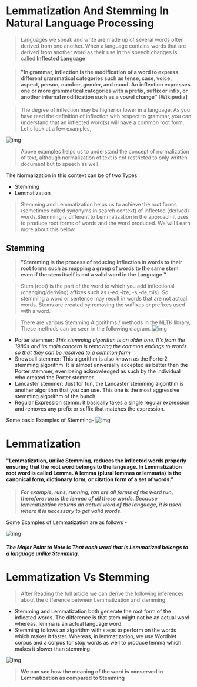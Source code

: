 #  Lemmatization And Stemming In Natural Language Processing
>Languages we speak and write are made up of several words often derived from one another. When a language contains words that are derived from another word as their use in the speech changes is called **Inflected Language**

> ####  "In grammar, inflection is the modification of a word to express different grammatical categories such as tense, case, voice, aspect, person, number, gender, and mood. An inflection expresses one or more grammatical categories with a prefix, suffix or infix, or another internal modification such as a vowel change" [Wikipedia]

>The degree of inflection may be higher or lower in a language. As you have read the definition of inflection with respect to grammar, you can understand that an inflected word(s) will have a common root form. Let's look at a few examples,

![img](https://res.cloudinary.com/dyd911kmh/image/upload/f_auto,q_auto:best/v1539984207/stemminglemmatization_n8bmou.jpg)

>Above examples helps us to understand the concept of normalization of text, although normalization of text is not restricted to only written document but to speech as well. 

The Normalization in this context can be of two Types 
* Stemming 
* Lemmatization

>Stemming and Lemmatization helps us to achieve the root forms (sometimes called synonyms in search context) of inflected (derived) words.Stemming is different to Lemmatization in the approach it uses to produce root forms of words and the word produced. We will Learn more about this below.

## Stemming

> **"Stemming is the process of reducing inflection in words to their root forms such as mapping a group of words to the same stem even if the stem itself is not a valid word in the Language."**

> Stem (root) is the part of the word to which you add inflectional (changing/deriving) affixes such as (-ed,-ize, -s,-de,mis). So stemming a word or sentence may result in words that are not actual words. Stems are created by removing the suffixes or prefixes used with a word.

>There are various Stemming Algorithms / methods in the NLTK library, These methods can be seen in the following diagram.
![img](https://www.tutorialspoint.com/natural_language_toolkit/images/stemming_algorithms.jpg)

* Porter stemmer: *This stemming algorithm is an older one. It’s from the 1980s and its main concern is removing the common endings to words so that they can be resolved to a common form*
* Snowball stemmer: This algorithm is also known as the Porter2 stemming algorithm. It is almost universally accepted as better than the Porter stemmer, even being acknowledged as such by the individual who created the Porter stemmer.
* Lancaster stemmer: Just for fun, the Lancaster stemming algorithm is another algorithm that you can use. This one is the most aggressive stemming algorithm of the bunch.
* Regular Expression stemm: It basically takes a single regular expression and removes any prefix or suffix that matches the expression.

Some basic Examples of Stemming- 
![img](https://encrypted-tbn0.gstatic.com/images?q=tbn%3AANd9GcQB544U1IwwokOrtUpO3iOx4riHTzSXnChPWg&usqp=CAU)

# Lemmatization
#### "Lemmatization, unlike Stemming, reduces the inflected words properly ensuring that the root word belongs to the language. In Lemmatization root word is called Lemma. A lemma (plural lemmas or lemmata) is the canonical form, dictionary form, or citation form of a set of words."

>***For example, runs, running, ran are all forms of the word run, therefore run is the lemma of all these words. Because lemmatization returns an actual word of the language, it is used where it is necessary to get valid words.***

Some Examples of Lemmatization are as follows - 

![img](https://kavita-ganesan.com/wp-content/uploads/2019/02/Screen-Shot-2019-02-20-at-4.49.08-PM.png)

#### *****The Major Point to Note is That each word that is Lemmatized belongs to a language unlike Stemming.*****

# Lemmatization Vs Stemming
> After Reading the full article we can derive the following inferences about the difference between Lemmatization and stemming.
* Stemming and Lemmatization both generate the root form of the inflected words. The difference is that stem might not be an actual word whereas, lemma is an actual language word.
* Stemming follows an algorithm with steps to perform on the words which makes it faster. Whereas, in lemmatization, we use WordNet corpus and a corpus for stop words as well to produce lemma which makes it slower than stemming.

![img](https://miro.medium.com/max/2050/1*ES5bt7IoInIq2YioQp2zcQ.png)

> ****We can see how the meaning of the word is conserved in Lemmatization as compared to Stemming****
